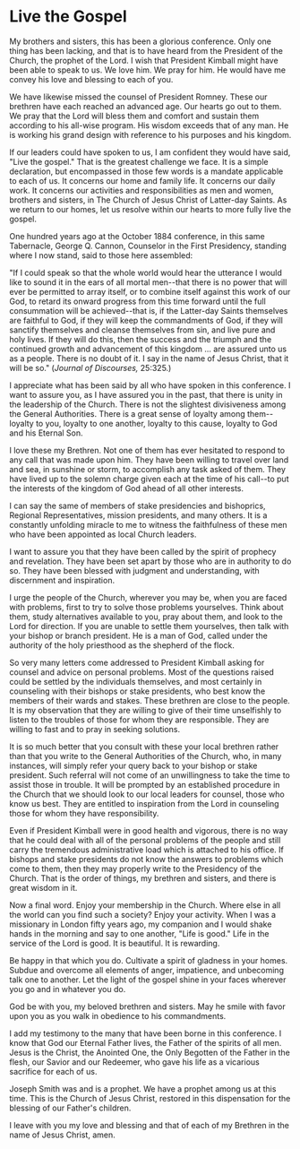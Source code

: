 # Live the Gospel

My brothers and sisters, this has been a glorious conference. Only one thing
has been lacking, and that is to have heard from the President of the Church,
the prophet of the Lord. I wish that President Kimball might have been able to
speak to us. We love him. We pray for him. He would have me convey his love
and blessing to each of you.

We have likewise missed the counsel of President Romney. These our brethren
have each reached an advanced age. Our hearts go out to them. We pray that the
Lord will bless them and comfort and sustain them according to his all-wise
program. His wisdom exceeds that of any man. He is working his grand design
with reference to his purposes and his kingdom.

If our leaders could have spoken to us, I am confident they would have said,
"Live the gospel." That is the greatest challenge we face. It is a simple
declaration, but encompassed in those few words is a mandate applicable to
each of us. It concerns our home and family life. It concerns our daily work.
It concerns our activities and responsibilities as men and women, brothers and
sisters, in The Church of Jesus Christ of Latter-day Saints. As we return to
our homes, let us resolve within our hearts to more fully live the gospel.

One hundred years ago at the October 1884 conference, in this same Tabernacle,
George Q. Cannon, Counselor in the First Presidency, standing where I now
stand, said to those here assembled:

"If I could speak so that the whole world would hear the utterance I would
like to sound it in the ears of all mortal men--that there is no power that
will ever be permitted to array itself, or to combine itself against this work
of our God, to retard its onward progress from this time forward until the
full consummation will be achieved--that is, if the Latter-day Saints
themselves are faithful to God, if they will keep the commandments of God, if
they will sanctify themselves and cleanse themselves from sin, and live pure
and holy lives. If they will do this, then the success and the triumph and the
continued growth and advancement of this kingdom ... are assured unto us as a
people. There is no doubt of it. I say in the name of Jesus Christ, that it
will be so." (_Journal of Discourses,_ 25:325.)

I appreciate what has been said by all who have spoken in this conference. I
want to assure you, as I have assured you in the past, that there is unity in
the leadership of the Church. There is not the slightest divisiveness among
the General Authorities. There is a great sense of loyalty among them--loyalty
to you, loyalty to one another, loyalty to this cause, loyalty to God and his
Eternal Son.

I love these my Brethren. Not one of them has ever hesitated to respond to any
call that was made upon him. They have been willing to travel over land and
sea, in sunshine or storm, to accomplish any task asked of them. They have
lived up to the solemn charge given each at the time of his call--to put the
interests of the kingdom of God ahead of all other interests.

I can say the same of members of stake presidencies and bishoprics, Regional
Representatives, mission presidents, and many others. It is a constantly
unfolding miracle to me to witness the faithfulness of these men who have been
appointed as local Church leaders.

I want to assure you that they have been called by the spirit of prophecy and
revelation. They have been set apart by those who are in authority to do so.
They have been blessed with judgment and understanding, with discernment and
inspiration.

I urge the people of the Church, wherever you may be, when you are faced with
problems, first to try to solve those problems yourselves. Think about them,
study alternatives available to you, pray about them, and look to the Lord for
direction. If you are unable to settle them yourselves, then talk with your
bishop or branch president. He is a man of God, called under the authority of
the holy priesthood as the shepherd of the flock.

So very many letters come addressed to President Kimball asking for counsel
and advice on personal problems. Most of the questions raised could be settled
by the individuals themselves, and most certainly in counseling with their
bishops or stake presidents, who best know the members of their wards and
stakes. These brethren are close to the people. It is my observation that they
are willing to give of their time unselfishly to listen to the troubles of
those for whom they are responsible. They are willing to fast and to pray in
seeking solutions.

It is so much better that you consult with these your local brethren rather
than that you write to the General Authorities of the Church, who, in many
instances, will simply refer your query back to your bishop or stake
president. Such referral will not come of an unwillingness to take the time to
assist those in trouble. It will be prompted by an established procedure in
the Church that we should look to our local leaders for counsel, those who
know us best. They are entitled to inspiration from the Lord in counseling
those for whom they have responsibility.

Even if President Kimball were in good health and vigorous, there is no way
that he could deal with all of the personal problems of the people and still
carry the tremendous administrative load which is attached to his office. If
bishops and stake presidents do not know the answers to problems which come to
them, then they may properly write to the Presidency of the Church. That is
the order of things, my brethren and sisters, and there is great wisdom in it.

Now a final word. Enjoy your membership in the Church. Where else in all the
world can you find such a society? Enjoy your activity. When I was a
missionary in London fifty years ago, my companion and I would shake hands in
the morning and say to one another, "Life is good." Life in the service of the
Lord is good. It is beautiful. It is rewarding.

Be happy in that which you do. Cultivate a spirit of gladness in your homes.
Subdue and overcome all elements of anger, impatience, and unbecoming talk one
to another. Let the light of the gospel shine in your faces wherever you go
and in whatever you do.

God be with you, my beloved brethren and sisters. May he smile with favor upon
you as you walk in obedience to his commandments.

I add my testimony to the many that have been borne in this conference. I know
that God our Eternal Father lives, the Father of the spirits of all men. Jesus
is the Christ, the Anointed One, the Only Begotten of the Father in the flesh,
our Savior and our Redeemer, who gave his life as a vicarious sacrifice for
each of us.

Joseph Smith was and is a prophet. We have a prophet among us at this time.
This is the Church of Jesus Christ, restored in this dispensation for the
blessing of our Father's children.

I leave with you my love and blessing and that of each of my Brethren in the
name of Jesus Christ, amen.

